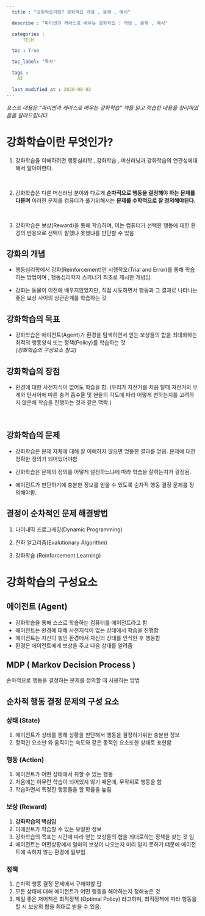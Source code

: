 ```yaml
---
  title : "강화학습이란? 강화학습 개념 , 문제 , 예시"

  describe : "파이썬과 케라스로 배우는 강화학습 : 개념 , 문제 , 예시"

  categories : 
      TECH

  toc : True

  toc_label: "목차"

  tags : 
    AI

  last_modified_at : 2020-08-02
---
```

*포스트 내용은 "파이썬과 케라스로 배우는 강화학습" 책을 읽고 학습한 내용을 정리하였음을 알려드립니다.*

# 강화학습이란 무엇인가?
1. 강화학습을 이해하려면 행동심리학 , 강화학습 , 머신러닝과 강화학습의 연관성에대해서 알아야한다.

<br/>

2. 강화학습은 다른 머신러닝 분야와 다르게 **순차적으로 행동을 결정해야 하는 문제를 다룬며** 이러한 문제를 컴퓨터가 풀기위해서는 **문제를 수학적으로 잘 정의해야된다.**

<br/>

3. 강화학습은 보상(Reward)을 통해 학습하며, 이는 컴퓨터가 선택한 행동에 대한 환경의 반응으로 선택이 잘했냐 못했냐를 판단할 수 있음



## 강화의 개념
* 행동심리학에서 강화(Reinforcement)란 시행착오(Trial and Error)를 통해 학습하는 방법이며 , 행동심리학자 스키너가 최초로 제시한 개념임.

* 강화는 동물이 이전에 배우지않았지만, 직접 시도하면서 행동과 그 결과로 나타나는 좋은 보상 사이의 상관관계를 학습하는 것


## 강화학습의 목표
* 강화학습은 에이전트(Agent)가 환경을 탐색하면서 얻는 보상들의 합을 최대화하는 최적의 행동양식 또는 정책(Policy)를 학습하는 것<br/>
_(강화학습의 구성요소 참고)_

## 강화학습의 장점
* 환경에 대한 사전지식이 없어도 학습을 함. (우리가 자전거를 처음 탈때 자전거의 무게와 탄서어에 따른 충격 흡수율 및 핸들의 각도에 따라 어떻게 변하는지를 고려하지 않은체 학습을 진행하는 것과 같은 맥락.)
<br/>

## 강화학습의 문제

* 강화학습은 문제 자체에 대해 잘 이해하지 않으면 엉뚱한 결과를 얻음. 문제에 대한 정확한 정의가 되어있어야함

* 강화학습은 문제의 정의를 어떻게 설정하느냐에 따라 학습을 잘하는지가 결정됨.

* 에이전트가 판단하기에 충분한 정보를 얻을 수 있도록 순차적 행동 결정 문제를 정의해야함.

## 결정이 순차적인 문제 해결방법
1. 다이내믹 프로그래밍(Dynamic Programming)

2. 진화 알고리즘(Evalutionary Algorithm)

3. 강화학습 (Reinforcement Learning)
# 강화학습의 구성요소

## 에이전트 (Agent) 

* 강화학습을 통해 스스로 학습하는 컴퓨터를 에이전트라고 함
* 에이전트는 환경에 대해 사전지식이 없는 상태에서 학습을 진행함
* 에이전트는 자신이 놓인 환경에서 자신의 상태를 인식한 후 행동함
* 환경은 에이전트에게 보상을 주고 다음 상태를 알려줌

## MDP ( Markov Decision Process )
 순차적으로 행동을 결정하는 문제를 정의할 때 사용하는 방법

## 순차적 행동 결정 문제의 구성 요소
### 상태 (State)
 1. 에이전트가 상태를 통해 상황을 판단해서 행동을 결정하기위한 충분한 정보
 2. 정적인 요소만 와 움직이는 속도와 같은 동적인 요소또한 상태로 표현함

###  행동 (Action)
 1. 에이전트가 어떤 상태에서 취할 수 있는 행동
 2. 처음에는 아무런 학습이 되어있지 않기 때문에, 무작위로 행동을 함
 3. 학습하면서 특정한 행동들을 할 확률을 높힘

### 보상 (Reward)
 1. **강화학습의 핵심임**
 2. 이에진트가 학습할 수 있는 유일한 정보
 3. 강화학습의 목표는 시간에 따라 얻는 보상들의 합을 최대로하는 정책을 찾는 것 임
 4. 에이전트는 어떤상황에서 얼마의 보상이 나오는지 미리 알지 못하기 떄문에 에이전트에 속하지 않는 환경에 일부임

### 정책
1. 순차적 행동 결정 문제에서 구해야할 답
2. 모든 상태에 대해 에이전트가 어떤 행동을 해야하는지 정해놓은 것
3. 제일 좋은 저어책은 최적정책 (Optimal Policy) 라고하며, 최적정책에 따라 행동을 할 시 보상의 합을 최대로 받을 수 있음.

